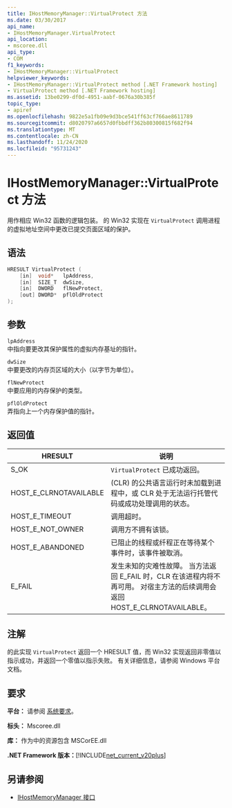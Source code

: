 ```yaml
---
title: IHostMemoryManager::VirtualProtect 方法
ms.date: 03/30/2017
api_name:
- IHostMemoryManager.VirtualProtect
api_location:
- mscoree.dll
api_type:
- COM
f1_keywords:
- IHostMemoryManager::VirtualProtect
helpviewer_keywords:
- IHostMemoryManager::VirtualProtect method [.NET Framework hosting]
- VirtualProtect method [.NET Framework hosting]
ms.assetid: 13be0299-df0d-4951-aabf-0676a30b385f
topic_type:
- apiref
ms.openlocfilehash: 9822e5a1fb09e9d3bce541ff63cf766ae8611789
ms.sourcegitcommit: d8020797a6657d0fbbdff362b80300815f682f94
ms.translationtype: MT
ms.contentlocale: zh-CN
ms.lasthandoff: 11/24/2020
ms.locfileid: "95731243"
---
```

# <a name="ihostmemorymanagervirtualprotect-method"></a>IHostMemoryManager::VirtualProtect 方法

用作相应 Win32 函数的逻辑包装。 的 Win32 实现在 `VirtualProtect` 调用进程的虚拟地址空间中更改已提交页面区域的保护。  
  
## <a name="syntax"></a>语法  
  
```cpp  
HRESULT VirtualProtect (  
    [in]  void*   lpAddress,  
    [in]  SIZE_T  dwSize,  
    [in]  DWORD   flNewProtect,  
    [out] DWORD*  pflOldProtect  
);  
```  
  
## <a name="parameters"></a>参数  

 `lpAddress`  
 中指向要更改其保护属性的虚拟内存基址的指针。  
  
 `dwSize`  
 中要更改的内存页区域的大小（以字节为单位）。  
  
 `flNewProtect`  
 中要应用的内存保护的类型。  
  
 `pflOldProtect`  
 弄指向上一个内存保护值的指针。  
  
## <a name="return-value"></a>返回值  
  
|HRESULT|说明|  
|-------------|-----------------|  
|S_OK|`VirtualProtect` 已成功返回。|  
|HOST_E_CLRNOTAVAILABLE| (CLR) 的公共语言运行时未加载到进程中，或 CLR 处于无法运行托管代码或成功处理调用的状态。|  
|HOST_E_TIMEOUT|调用超时。|  
|HOST_E_NOT_OWNER|调用方不拥有该锁。|  
|HOST_E_ABANDONED|已阻止的线程或纤程正在等待某个事件时，该事件被取消。|  
|E_FAIL|发生未知的灾难性故障。 当方法返回 E_FAIL 时，CLR 在该进程内将不再可用。 对宿主方法的后续调用会返回 HOST_E_CLRNOTAVAILABLE。|  
  
## <a name="remarks"></a>注解  

 的此实现 `VirtualProtect` 返回一个 HRESULT 值，而 Win32 实现返回非零值以指示成功，并返回一个零值以指示失败。 有关详细信息，请参阅 Windows 平台文档。  
  
## <a name="requirements"></a>要求  

 **平台：** 请参阅 [系统要求](../../get-started/system-requirements.md)。  
  
 **标头：** Mscoree.dll  
  
 **库：** 作为中的资源包含 MSCorEE.dll  
  
 **.NET Framework 版本：**[!INCLUDE[net_current_v20plus](../../../../includes/net-current-v20plus-md.md)]  
  
## <a name="see-also"></a>另请参阅

- [IHostMemoryManager 接口](ihostmemorymanager-interface.md)
